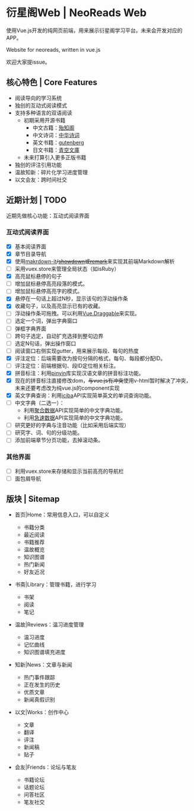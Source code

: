 # 衍星阁Web | NeoReads Web

使用Vue.js开发的纯网页前端，用来展示衍星阁学习平台。未来会开发对应的APP。

Website for neoreads, written in vue.js

欢迎大家提issue。

## 核心特色 | Core Features

- 阅读导向的学习系统
- 独创的互动式阅读模式
- 支持多种语言的双语阅读
  - 初期采用开源书籍
    - 中文古籍：[殆知阁](https://github.com/garychowcmu/daizhigev20)
    - 中文诗词：[中华诗词](https://github.com/chinese-poetry/chinese-poetry)
    - 英文书籍：[gutenberg](http://www.gutenberg.org/)
    - 日文书籍：[青空文庫](https://www.aozora.gr.jp/)
  - 未来打算引入更多正版书籍
- 独创的评注引用功能
- 温故知新：碎片化学习进度管理
- 以文会友：跨时间社交

## 近期计划 | TODO

近期先做核心功能：互动式阅读界面

### 互动式阅读界面

- [x] 基本阅读界面
- [x] 章节目录导航
- [x] 使用[makrdown-it](https://github.com/markdown-it/markdown-it)~~/[showdown](https://github.com/showdownjs/showdown)或[remark](https://github.com/remarkjs/remark)~~来实现其前端Markdown解析
- [ ] 采用vuex.store来管理全局状态（如isRuby）
- [x] 高亮鼠标悬停的句子
- [ ] 增加鼠标悬停高亮段落的模式。
- [ ] 增加鼠标悬停高亮字的模式。
- [x] 悬停在一句话上超过N秒，显示该句的浮动操作条
- [x] 收藏句子，以及高亮显示已有的收藏。
- [ ] 浮动操作条可拖拽。可以利用[Vue.Draggable](https://github.com/SortableJS/Vue.Draggable)来实现。
- [ ] 选定一个词，弹出字典窗口
- [ ] 弹框字典界面
- [ ] 跨句子选定，自动扩充选择到整句边界
- [ ] 选定N句话，弹出操作窗口
- [ ] 阅读窗口右侧实现gutter，用来展示每段、每句的热度
- [x] 评注定位：后端需要改为按句分隔的格式，每句、每段都分配ID。
- [ ] 评注定位：前端根据句、段ID定位相关标注。
- [x] 拼音标注：利用[pinyin](https://github.com/hotoo/pinyin)库实现汉语文章的拼音标注功能。
- [x] 现在的拼音标注直接修改dom，~~与vue.js有冲突~~使用v-html暂时解决了冲突，未来还要考虑改为纯vue.js的component实现
- [x] 英文字典查询：利用[iciba](http://open.iciba.com/?c=wiki&t=cc)API实现简单英文的单词查询功能。
- [ ] 中文字典（二选一）：
  - 利用[聚合数据](https://www.juhe.cn/docs/api/id/156)API实现简单的中文字典功能。
  - 利用[急速数据](https://www.jisuapi.com/api/cidian/)API实现简单的中文字典功能。
- [ ] 研究更好的字典与注音功能（比如采用后端实现）
- [ ] 研究字、词、句的分级功能。
- [ ] 添加前端章节分页功能，去掉滚动条。

### 其他界面

- [ ] 利用vuex.store来存储和显示当前高亮的导航栏
- [ ] 面包屑导航

## 版块 | Sitemap

- 首页|Home：常用信息入口，可以自定义
  - 书籍分类
  - 最近阅读
  - 书籍推荐
  - 温故概览
  - 知识图谱
  - 热门新闻
  - 好友近况

- 书斋|Library：管理书籍，进行学习
  - 书架
  - 阅读
  - 笔记

- 温故|Reviews：温习进度管理
  - 温习进度
  - 记忆曲线
  - 知识图谱填充进度

- 知新|News：文章与新闻
  - 热门事件跟踪
  - 正在发生的历史
  - 优质文章
  - 新闻真假识别

- 以文|Works：创作中心
  - 文章
  - 翻译
  - 评注
  - 新闻稿
  - 贴子

- 会友|Friends：论坛与笔友
  - 书籍论坛
  - 话题论坛
  - 问答社区
  - 笔友社交
